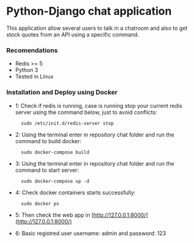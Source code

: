 # Python-Django chat application
This application allow several users to talk in a chatroom and also to get stock quotes
from an API using a specific command.

### Recomendations
  - Redis >= 5
  - Python 3
  - Tested in Linux

### Installation and Deploy using Docker
- 1: Check if redis is running, case is running stop your current redis server using the command below, just to avoid conflicts:
		
		sudo /etc/init.d/redis-server stop
- 2: Using the terminal enter in repository chat folder and run the command to build docker:
		
		sudo docker-compose build
- 3: Using the terminal enter in repository chat folder and run the command to start server:
		
		sudo docker-compose up -d 
- 4: Check docker containers starts successfully:
	   	
		sudo docker ps
- 5: Then check the web app in [http://127.0.0.1:8000/](http://127.0.0.1:8000/)
- 6: Basic registred user username: admin and password: 123

